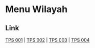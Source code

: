# Menu Wilayah

## Link

[TPS 001](https://github.com/gigit-pemilu/pemilu-2024-63-kalimantan-selatan/tree/main/pilpres/hitung-suara/sub/63-kalimantan-selatan/sub/11-balangan/sub/05-lampihong/sub/2004-batu-merah/sub/001-tps)
 | 
[TPS 002](https://github.com/gigit-pemilu/pemilu-2024-63-kalimantan-selatan/tree/main/pilpres/hitung-suara/sub/63-kalimantan-selatan/sub/11-balangan/sub/05-lampihong/sub/2004-batu-merah/sub/002-tps)
 | 
[TPS 003](https://github.com/gigit-pemilu/pemilu-2024-63-kalimantan-selatan/tree/main/pilpres/hitung-suara/sub/63-kalimantan-selatan/sub/11-balangan/sub/05-lampihong/sub/2004-batu-merah/sub/003-tps)
 | 
[TPS 004](https://github.com/gigit-pemilu/pemilu-2024-63-kalimantan-selatan/tree/main/pilpres/hitung-suara/sub/63-kalimantan-selatan/sub/11-balangan/sub/05-lampihong/sub/2004-batu-merah/sub/004-tps)

